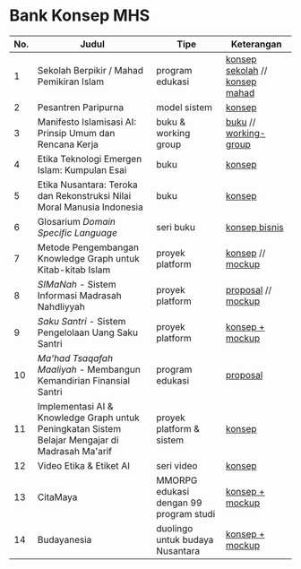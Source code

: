 # Bank Konsep MHS

| No. | Judul | Tipe | Keterangan |
| --- | ----- | ---- | ---------- |
| 1 | Sekolah Berpikir / Mahad Pemikiran Islam | program edukasi | [konsep sekolah](01-sekolah-berpikir/konsep-sekolah-berpikir.md) // [konsep mahad](https://gist.github.com/ekajogja/4bf170fe3485ca43ca51223ed9962edb) |
| 2 | Pesantren Paripurna | model sistem | [konsep](02-pesantren-paripurna/konsep-pesantren-paripurna.md) |
| 3 | Manifesto Islamisasi AI: Prinsip Umum dan Rencana Kerja | buku & working group | [buku](03-islamisasi-ai/konsep-manifesto-islamisasi-ai.md) // [working-group](03-islamisasi-ai/working-group-islamisasi-ai.md) |
| 4 | Etika Teknologi Emergen Islam: Kumpulan Esai | buku| [konsep](04-etika-teknologi-emergen-islam/konsep-buku-etika-teknologi-emergen-islam.md) |
| 5 | Etika Nusantara: Teroka dan Rekonstruksi Nilai Moral Manusia Indonesia | buku | [konsep](05-etika-nusantara/konsep-buku-etika-nusantara.md) |
| 6 | Glosarium *Domain Specific Language* | seri buku | [konsep bisnis](06-penerbitan-glosarium-dsl/konsep-bisnis-glosarium-dsl.md) |
| 7 | Metode Pengembangan Knowledge Graph untuk Kitab-kitab Islam | proyek platform | [konsep](07-knowledge-graph-kitab/konsep-pengembangan-kg-kitab.md) // [mockup](https://mahadsiber.github.io/mockup-kg-ulama.html) |
| 8 | *SIMaNah* - Sistem Informasi Madrasah Nahdliyyah | proyek platform | [proposal](08-sistem-informasi-madrasah-nahdliyah/konsep-simanah.md) // [mockup](08-sistem-informasi-madrasah-nahdliyah/simanah.html) |
| 9 | *Saku Santri* - Sistem Pengelolaan Uang Saku Santri | proyek platform | [konsep + mockup](https://jarinabi.github.io/) |
| 10 | *Ma'had Tsaqafah Maaliyah* - Membangun Kemandirian Finansial Santri | program edukasi | [proposal](10-workshop-literasi-finansial-santri/program-literasi-finansial-santri.md) |
| 11 | Implementasi AI & Knowledge Graph untuk Peningkatan Sistem Belajar Mengajar di Madrasah Ma'arif | proyek platform & sistem | [konsep](11-ai-knowledge-graph-maarif/konsep-ai-kg-untuk-madrasah-maarif.md) |
| 12 | Video Etika & Etiket AI | seri video | [konsep](12-video-etika-etiket-ai/konsep-seri-video-etika-etiket-ai.md) |
| 13 | CitaMaya | MMORPG edukasi dengan 99 program studi |[konsep + mockup](https://ekajogja.github.io/citamaya/mockup/index.html) |
| 14 | Budayanesia | duolingo untuk budaya Nusantara | [konsep + mockup](https://ekajogja.github.io/budayanesia/) |